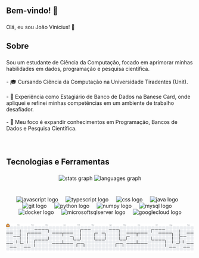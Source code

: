 <br clear="both">

<h2 align="left">Bem-vindo! 👋</h2>

###

<p align="left">Olá, eu sou João Vinicius! 👋</p>

###

<h2 align="left">Sobre</h2>

###

<p align="left">Sou um estudante de Ciência da Computação, focado em aprimorar minhas habilidades em dados, programação e pesquisa científica.<br><br>- 🎓 Cursando Ciência da Computação na Universidade Tiradentes (Unit).<br><br>- 💼 Experiência como Estagiário de Banco de Dados na Banese Card, onde apliquei e refinei minhas competências em um ambiente de trabalho desafiador.<br><br>- 🎯 Meu foco é expandir conhecimentos em Programação, Bancos de Dados e Pesquisa Científica.</p>

###

<br clear="both">

<h2 align="left">Tecnologias e Ferramentas</h2>

###

<div align="center">
  <img src="https://github-readme-stats.vercel.app/api?username=null5506&hide_title=false&hide_rank=false&show_icons=true&include_all_commits=true&count_private=true&disable_animations=false&theme=dracula&locale=en&hide_border=false&order=1" height="150" alt="stats graph"  />
  <img src="https://github-readme-stats.vercel.app/api/top-langs?username=null5506&locale=en&hide_title=false&layout=compact&card_width=320&langs_count=5&theme=dracula&hide_border=false&order=2" height="150" alt="languages graph"  />
</div>

###

<br clear="both">

<div align="center">
  <img src="https://cdn.jsdelivr.net/gh/devicons/devicon/icons/javascript/javascript-original.svg" height="40" alt="javascript logo"  />
  <img width="12" />
  <img src="https://cdn.jsdelivr.net/gh/devicons/devicon/icons/typescript/typescript-original.svg" height="40" alt="typescript logo"  />
  <img width="12" />
  <img src="https://cdn.jsdelivr.net/gh/devicons/devicon/icons/css3/css3-original.svg" height="40" alt="css logo"  />
  <img width="12" />
  <img src="https://cdn.jsdelivr.net/gh/devicons/devicon/icons/java/java-original.svg" height="40" alt="java logo"  />
  <img width="12" />
  <img src="https://cdn.jsdelivr.net/gh/devicons/devicon/icons/git/git-original.svg" height="40" alt="git logo"  />
  <img width="12" />
  <img src="https://cdn.jsdelivr.net/gh/devicons/devicon/icons/python/python-original.svg" height="40" alt="python logo"  />
  <img width="12" />
  <img src="https://cdn.jsdelivr.net/gh/devicons/devicon/icons/numpy/numpy-original.svg" height="40" alt="numpy logo"  />
  <img width="12" />
  <img src="https://cdn.jsdelivr.net/gh/devicons/devicon/icons/mysql/mysql-original.svg" height="40" alt="mysql logo"  />
  <img width="12" />
  <img src="https://cdn.jsdelivr.net/gh/devicons/devicon/icons/docker/docker-original.svg" height="40" alt="docker logo"  />
  <img width="12" />
  <img src="https://cdn.jsdelivr.net/gh/devicons/devicon/icons/microsoftsqlserver/microsoftsqlserver-plain.svg" height="40" alt="microsoftsqlserver logo"  />
  <img width="12" />
  <img src="https://cdn.jsdelivr.net/gh/devicons/devicon/icons/googlecloud/googlecloud-original.svg" height="40" alt="googlecloud logo"  />
</div>

###

<picture>
  <source media="(prefers-color-scheme: dark)" srcset="https://raw.githubusercontent.com/null5506/null5506/output/pacman-contribution-graph-dark.svg">
  <source media="(prefers-color-scheme: light)" srcset="https://raw.githubusercontent.com/null5506/null5506/output/pacman-contribution-graph.svg">
  <img alt="pacman contribution graph" src="https://raw.githubusercontent.com/null5506/null5506/output/pacman-contribution-graph.svg">
</picture>

###
